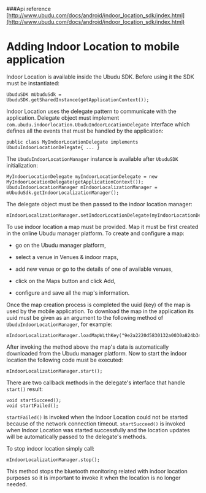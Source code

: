 ###Api reference
[http://www.ubudu.com/docs/android/indoor_location_sdk/index.html](http://www.ubudu.com/docs/android/indoor_location_sdk/index.html)

Adding Indoor Location to mobile application
===========

Indoor Location is available inside the Ubudu SDK. Before using it the SDK must be instantiated:

	UbuduSDK mUbuduSdk = UbuduSDK.getSharedInstance(getApplicationContext());
	
Indoor Location uses the delegate pattern to communicate with the application. Delegate object must implement `com.ubudu.indoorlocation.UbuduIndoorLocationDelegate` interface which defines all the events that must be handled by the application:

	public class MyIndoorLocationDelegate implements UbuduIndoorLocationDelegate{ ... }
	
The `UbuduIndoorLocationManager` instance is available after `UbuduSDK` initialization:
	
	MyIndoorLocationDelegate myIndoorLocationDelegate = new MyIndoorLocationDelegate(getApplicationContext());
	UbuduIndoorLocationManager mIndoorLocalizationManager = mUbuduSdk.getIndoorLocalizationManager();
	
The delegate object must be then passed to the indoor location manager:

	mIndoorLocalizationManager.setIndoorLocationDelegate(myIndoorLocationDelegate);
	
To use indoor location a map must be provided. Map it must be first created in the online Ubudu manager platform. To create and configure a map:

-   go on the Ubudu manager platform,
   
-   select a venue in Venues & indoor maps,
   
-	add new venue or go to the details of one of available venues,

-	click on the Maps button and click Add,

-	configure and save all the map's information.

Once the map creation process is completed the uuid (key) of the map is used by the mobile application. To download the map in the application its uuid must be given as an argument to the following method of `UbuduIndoorLocationManager`, for example:

	mIndoorLocalizationManager.loadMapWithKey("9e2a2220d5830132a0030a824b34cee9");

After invoking the method above the map's data is automatically downloaded from the Ubudu manager platform. Now to start the indoor location the following code must be executed:

	mIndoorLocalizationManager.start();

There are two callback methods in the delegate's interface that handle `start()` result:

	void startSucceed();
	void startFailed();
	
`startFailed()` is invoked when the Indoor Location could not be started because of the network connection timeout. `startSucceed()` is invoked when Indoor Location was started successfully and the location updates will be automatically passed to the delegate's methods. 

To stop indoor location simply call:

	mIndoorLocalizationManager.stop();
	
This method stops the bluetooth monitoring related with indoor location purposes so it is important to invoke it when the location is no longer needed.

